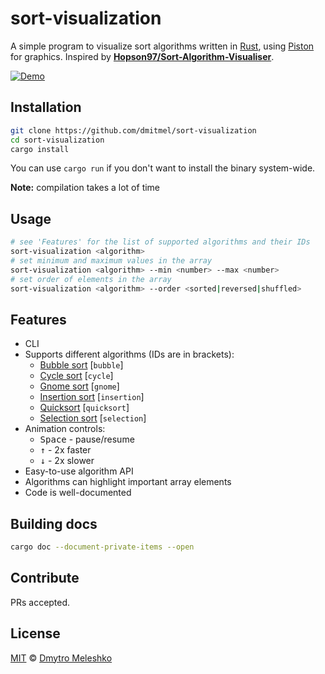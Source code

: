 # sort-visualization

A simple program to visualize sort algorithms written in [Rust](https://www.rust-lang.org/), using [Piston](http://www.piston.rs/) for graphics. Inspired by [**Hopson97/Sort-Algorithm-Visualiser**](https://github.com/Hopson97/Sort-Algorithm-Visualiser).

[![Demo](https://i.imgur.com/jyPDiWX.gif)](https://gist.github.com/dmitmel/f8664421b547577065912c3246f4c1e9)

## Installation

```bash
git clone https://github.com/dmitmel/sort-visualization
cd sort-visualization
cargo install
```

You can use `cargo run` if you don't want to install the binary system-wide.

**Note:** compilation takes a lot of time

## Usage

```bash
# see 'Features' for the list of supported algorithms and their IDs
sort-visualization <algorithm>
# set minimum and maximum values in the array
sort-visualization <algorithm> --min <number> --max <number>
# set order of elements in the array
sort-visualization <algorithm> --order <sorted|reversed|shuffled>
```

## Features

- CLI
- Supports different algorithms (IDs are in brackets):
  - [Bubble sort](https://en.wikipedia.org/wiki/Bubble_sort) \[`bubble`\]
  - [Cycle sort](https://en.wikipedia.org/wiki/Cycle_sort) \[`cycle`\]
  - [Gnome sort](https://en.wikipedia.org/wiki/Gnome_sort) \[`gnome`\]
  - [Insertion sort](https://en.wikipedia.org/wiki/Insertion_sort) \[`insertion`\]
  - [Quicksort](https://en.wikipedia.org/wiki/Quicksort) \[`quicksort`\]
  - [Selection sort](https://en.wikipedia.org/wiki/Selection_sort) \[`selection`\]
- Animation controls:
  - <kbd>Space</kbd> - pause/resume
  - <kbd>&uparrow;</kbd> - 2x faster
  - <kbd>&downarrow;</kbd> - 2x slower
- Easy-to-use algorithm API
- Algorithms can highlight important array elements
- Code is well-documented

## Building docs

```bash
cargo doc --document-private-items --open
```

## Contribute

PRs accepted.

## License

[MIT](https://github.com/dmitmel/sort-visualization/blob/master/LICENSE) © [Dmytro Meleshko](https://github.com/dmitmel)
